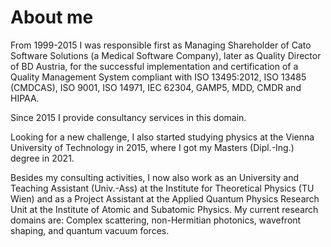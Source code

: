 # About me

From 1999-2015 I was responsible first as Managing Shareholder of Cato Software Solutions (a Medical Software Company), later as Quality Director of BD Austria, for the successful implementation and certification of a Quality Management System compliant with ISO 13495:2012, ISO 13485 (CMDCAS), ISO 9001, ISO 14971, IEC 62304, GAMP5, MDD, CMDR and HIPAA.

Since 2015 I provide consultancy services in this domain.

Looking for a new challenge, I also started studying physics at the Vienna University of Technology in 2015, where I got my Masters (Dipl.-Ing.) degree in 2021. 

Besides my consulting activities, I now also work as an University and Teaching Assistant (Univ.-Ass) at the Institute for Theoretical Physics (TU Wien) and as a Project Assistant at the Applied Quantum Physics Research Unit at the Institute of Atomic and Subatomic Physics. My current research domains are: Complex scattering, non-Hermitian photonics, wavefront shaping, and quantum vacuum forces.
